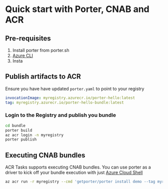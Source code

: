 # Quick start with Porter, CNAB and ACR


## Pre-requisites

1. Install porter from porter.sh
2. [Azure CLI](https://docs.microsoft.com/en-us/cli/azure/install-azure-cli?view=azure-cli-latest)
3. Insta 

## Publish artifacts to ACR

Ensure you have have updated `porter.yaml` to point to your registry 

```yaml
invocationImage: myregistry.azurecr.io/porter-hello:latest
tag: myregistry.azurecr.io/porter-hello-bundle:latest
```

### Login to the Registry and publish you bundle

```sh
cd bundle
porter build
az acr login -n myregistry
porter publish
```

## Executing CNAB bundles

ACR Tasks supports executing CNAB bundles. You can use porter as a driver to kick off your bundle execution with just [Azure Cloud Shell](shell.azure.com)


```sh
az acr run -r myregistry --cmd 'getporter/porter install demo --tag myregistry.azurecr.io/porter-hello-bundle:latest' /dev/null
```